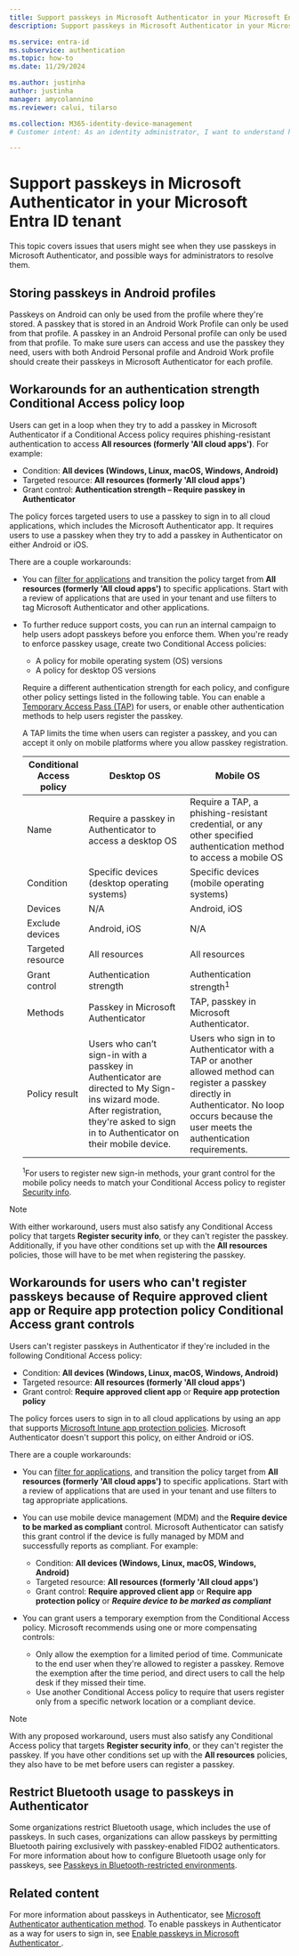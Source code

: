 ```yaml
---
title: Support passkeys in Microsoft Authenticator in your Microsoft Entra ID tenant
description: Support passkeys in Microsoft Authenticator in your Microsoft Entra ID tenant.

ms.service: entra-id 
ms.subservice: authentication
ms.topic: how-to
ms.date: 11/29/2024

ms.author: justinha
author: justinha
manager: amycolannino
ms.reviewer: calui, tilarso

ms.collection: M365-identity-device-management
# Customer intent: As an identity administrator, I want to understand how users can register a passkey in Microsoft Authenticator 

---
```

# Support passkeys in Microsoft Authenticator in your Microsoft Entra ID tenant

This topic covers issues that users might see when they use passkeys in Microsoft Authenticator, and possible ways for administrators to resolve them.

## Storing passkeys in Android profiles 

Passkeys on Android can only be used from the profile where they're stored. 
A passkey that is stored in an Android Work Profile can only be used from that profile. 
A passkey in an Android Personal profile can only be used from that profile. 
To make sure users can access and use the passkey they need, users with both Android Personal profile and Android Work profile should create their passkeys in Microsoft Authenticator for each profile.

## Workarounds for an authentication strength Conditional Access policy loop

Users can get in a loop when they try to add a passkey in Microsoft Authenticator if a Conditional Access policy requires phishing-resistant authentication to access **All resources (formerly 'All cloud apps')**. For example:

- Condition: **All devices (Windows, Linux, macOS, Windows, Android)** 
- Targeted resource: **All resources (formerly 'All cloud apps')** 
- Grant control: **Authentication strength – Require passkey in Authenticator** 

The policy forces targeted users to use a passkey to sign in to all cloud applications, which includes the Microsoft Authenticator app. It requires users to use a passkey when they try to add a passkey in Authenticator on either Android or iOS.

There are a couple workarounds:

- You can [filter for applications](~/identity/conditional-access/concept-filter-for-applications.md) and transition the policy target from **All resources (formerly 'All cloud apps')** to specific applications. Start with a review of applications that are used in your tenant and use filters to tag Microsoft Authenticator and other applications.

- To further reduce support costs, you can run an internal campaign to help users adopt passkeys before you enforce them. When you're ready to enforce passkey usage, create two Conditional Access policies: 

  - A policy for mobile operating system (OS) versions
  - A policy for desktop OS versions 

  Require a different authentication strength for each policy, and configure other policy settings listed in the following table. You can enable a [Temporary Access Pass (TAP)](howto-authentication-temporary-access-pass.md) for users, or enable other authentication methods to help users register the passkey. 
  
  A TAP limits the time when users can register a passkey, and you can accept it only on mobile platforms where you allow passkey registration. 

  | Conditional Access policy | Desktop OS     | Mobile OS     |
  |---------------------------|----------------|---------------|
  | Name              | Require a passkey in Authenticator to access a desktop OS | Require a TAP, a phishing-resistant credential, or any other specified authentication method to access a mobile OS |
  | Condition         | Specific devices (desktop operating systems) | Specific devices (mobile operating systems) |
  | Devices           | N/A                                          | Android, iOS            | 
  | Exclude devices   | Android, iOS                                 | N/A                     |
  | Targeted resource | All resources                               | All resources          |
  | Grant control     | Authentication strength                      | Authentication strength<sup>1</sup> |
  | Methods           | Passkey in Microsoft Authenticator |TAP, passkey in Microsoft Authenticator. |
  | Policy result     | Users who can’t sign-in with a passkey in Authenticator are directed to My Sign-ins wizard mode. After registration, they're asked to sign in to Authenticator on their mobile device. | Users who sign in to Authenticator with a TAP or another allowed method can register a passkey directly in Authenticator. No loop occurs because the user meets the authentication requirements. |

  <sup>1</sup>For users to register new sign-in methods, your grant control for the mobile policy needs to match your Conditional Access policy to register [Security info](https://mysignins.microsoft.com/security-info). 

>[!NOTE]
>With either workaround, users must also satisfy any Conditional Access policy that targets **Register security info**, or they can't register the passkey. Additionally, if you have other conditions set up with the **All resources** policies, those will have to be met when registering the passkey.  

## Workarounds for users who can't register passkeys because of Require approved client app or Require app protection policy Conditional Access grant controls

Users can't register passkeys in Authenticator if they're included in the following Conditional Access policy:

- Condition: **All devices (Windows, Linux, macOS, Windows, Android)** 
- Targeted resource: **All resources (formerly 'All cloud apps')** 
- Grant control: **Require approved client app** or **Require app protection policy**

The policy forces users to sign in to all cloud applications by using an app that supports [Microsoft Intune app protection policies](/mem/intune/apps/app-protection-policy). Microsoft Authenticator doesn't support this policy, on either Android or iOS.

There are a couple workarounds:

- You can [filter for applications](~/identity/conditional-access/concept-filter-for-applications.md), and transition the policy target from **All resources (formerly 'All cloud apps')** to specific applications. Start with a review of applications that are used in your tenant and use filters to tag appropriate applications.

- You can use mobile device management (MDM) and the **Require device to be marked as compliant** control. Microsoft Authenticator can satisfy this grant control if the device is fully managed by MDM and successfully reports as compliant. For example:

  - Condition: **All devices (Windows, Linux, macOS, Windows, Android)** 
  - Targeted resource: **All resources (formerly 'All cloud apps')** 
  - Grant control: **Require approved client app** or **Require app protection policy** or ***Require device to be marked as compliant***

- You can grant users a temporary exemption from the Conditional Access policy. Microsoft recommends using one or more compensating controls:
  - Only allow the exemption for a limited period of time. Communicate to the end user when they're allowed to register a passkey. Remove the exemption after the time period, and direct users to call the help desk if they missed their time.
  - Use another Conditional Access policy to require that users register only from a specific network location or a compliant device.

>[!NOTE]
>With any proposed workaround, users must also satisfy any Conditional Access policy that targets **Register security info**, or they can't register the passkey. If you have other conditions set up with the **All resources** policies, they also have to be met before users can register a passkey.

## Restrict Bluetooth usage to passkeys in Authenticator

Some organizations restrict Bluetooth usage, which includes the use of passkeys. In such cases, organizations can allow passkeys by permitting Bluetooth pairing exclusively with passkey-enabled FIDO2 authenticators. For more information about how to configure Bluetooth usage only for passkeys, see [Passkeys in Bluetooth-restricted environments](/windows/security/identity-protection/passkeys/?tabs=windows%2Cintune#passkeys-in-bluetooth-restricted-environments).

## Related content 

For more information about passkeys in Authenticator, see [Microsoft Authenticator authentication method](concept-authentication-authenticator-app.md).
To enable passkeys in Authenticator as a way for users to sign in, see [Enable passkeys in Microsoft Authenticator ](how-to-enable-authenticator-passkey.md).

